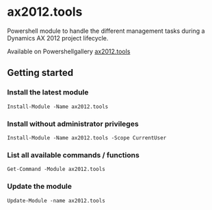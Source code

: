 ﻿# **ax2012.tools**
Powershell module to handle the different management tasks during a Dynamics AX 2012 project lifecycle.

Available on Powershellgallery
[ax2012.tools](https://www.powershellgallery.com/packages/ax2012.tools)

## **Getting started**
### **Install the latest module**
```
Install-Module -Name ax2012.tools
```

### **Install without administrator privileges**
```
Install-Module -Name ax2012.tools -Scope CurrentUser
```
### **List all available commands / functions**

```
Get-Command -Module ax2012.tools
```

### **Update the module**

```
Update-Module -name ax2012.tools
```
